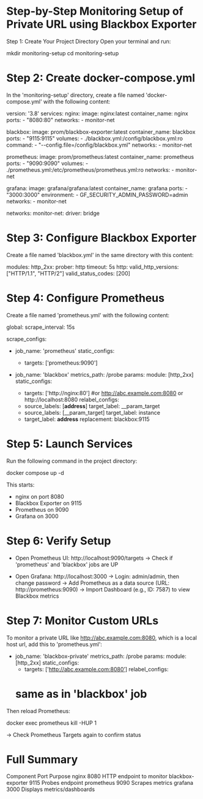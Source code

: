 # Step-by-Step Monitoring Setup of Private URL using Blackbox Exporter
Step 1: Create Your Project Directory
Open your terminal and run:			

mkdir monitoring-setup
cd monitoring-setup 
# Step 2: Create docker-compose.yml
In the 'monitoring-setup' directory, create a file named 'docker-compose.yml' with the following content:

version: '3.8'
services:
  nginx:
    image: nginx:latest
    container_name: nginx
    ports:
      - "8080:80"
    networks:
      - monitor-net

  blackbox:
    image: prom/blackbox-exporter:latest
    container_name: blackbox
    ports:
      - "9115:9115"
    volumes:
      - ./blackbox.yml:/config/blackbox.yml:ro
    command:
      - "--config.file=/config/blackbox.yml"
    networks:
      - monitor-net

  prometheus:
    image: prom/prometheus:latest
    container_name: prometheus
    ports:
      - "9090:9090"
    volumes:
      - ./prometheus.yml:/etc/prometheus/prometheus.yml:ro
    networks:
      - monitor-net

  grafana:
    image: grafana/grafana:latest
    container_name: grafana
    ports:
      - "3000:3000"
    environment:
      - GF_SECURITY_ADMIN_PASSWORD=admin
    networks:
      - monitor-net

networks:
  monitor-net:
    driver: bridge
# Step 3: Configure Blackbox Exporter
Create a file named 'blackbox.yml' in the same directory with this content:

modules:
  http_2xx:
    prober: http
    timeout: 5s
    http:
      valid_http_versions: ["HTTP/1.1", "HTTP/2"]
      valid_status_codes: [200]
# Step 4: Configure Prometheus
Create a file named 'prometheus.yml' with the following content:

global:
  scrape_interval: 15s

scrape_configs:
- job_name: 'prometheus'
  static_configs:
    - targets: ['prometheus:9090']

- job_name: 'blackbox'
  metrics_path: /probe
  params:
    module: [http_2xx]
  static_configs:
    - targets: ['http://nginx:80']                  #or http://abc.example.com:8080   or http://localhost:8080
  relabel_configs:
    - source_labels: [__address__]
      target_label: __param_target
    - source_labels: [__param_target]
      target_label: instance
    - target_label: __address__
      replacement: blackbox:9115
# Step 5: Launch Services
Run the following command in the project directory:

docker compose up -d

This starts:
- nginx on port 8080
- Blackbox Exporter on 9115
- Prometheus on 9090
- Grafana on 3000
# Step 6: Verify Setup
- Open Prometheus UI: http://localhost:9090/targets
  → Check if 'prometheus' and 'blackbox' jobs are UP

- Open Grafana: http://localhost:3000
  → Login: admin/admin, then change password
  → Add Prometheus as a data source (URL: http://prometheus:9090)
  → Import Dashboard (e.g., ID: 7587) to view Blackbox metrics
# Step 7: Monitor Custom URLs
To monitor a private URL like http://abc.example.com:8080, which is a local host url, add this to 'prometheus.yml':

- job_name: 'blackbox-private'
  metrics_path: /probe
  params:
    module: [http_2xx]
  static_configs:
    - targets: ['http://abc.example.com:8080’]
  relabel_configs:
    # same as in 'blackbox' job

Then reload Prometheus:

docker exec prometheus kill -HUP 1

→ Check Prometheus Targets again to confirm status
# Full Summary
Component	Port	Purpose
nginx	8080	HTTP endpoint to monitor
blackbox-exporter	9115	Probes endpoint
prometheus	9090	Scrapes metrics
grafana	3000	Displays metrics/dashboards

